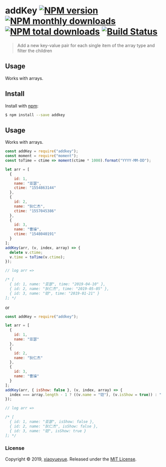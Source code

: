 # addKey [![NPM version](https://img.shields.io/npm/v/addkey.svg?style=flat)](https://www.npmjs.com/package/addkey) [![NPM monthly downloads](https://img.shields.io/npm/dm/addkey.svg?style=flat)](https://npmjs.org/package/addkey) [![NPM total downloads](https://img.shields.io/npm/dt/addkey.svg?style=flat)](https://npmjs.org/package/addkey) [![Build Status](https://travis-ci.org/xiaoyueyue165/addKey.svg?branch=master)](https://travis-ci.org/xiaoyueyue165/addKey)

> Add a new key-value pair for each single item of the array type and filter the children

## Usage

Works with arrays.

## Install

Install with [npm](https://www.npmjs.com/):

```sh
$ npm install --save addkey
```

## Usage

Works with arrays.

```js
const addKey = require("addkey");
const moment = require("moment");
const toTime = ctime => moment(ctime * 1000).format("YYYY-MM-DD");

let arr = [
  {
    id: 1,
    name: "亚瑟",
    ctime: "1554863144"
  },
  {
    id: 2,
    name: "狄仁杰",
    ctime: "1557045386"
  },
  {
    id: 3,
    name: "曹操",
    ctime: "1548040191"
  }
];
addKey(arr, (v, index, array) => {
  delete v.ctime;
  v.time = toTime(v.ctime);
});

// log arr =>

/* [
  { id: 1, name: "亚瑟", time: "2019-04-10" },
  { id: 2, name: "狄仁杰", time: "2019-05-05" },
  { id: 3, name: "铠", time: "2019-01-21" }
]; */
```

or

```js
const addKey = require("addkey");

let arr = [
  {
    id: 1,
    name: "亚瑟"
  },
  {
    id: 2,
    name: "狄仁杰"
  },
  {
    id: 3,
    name: "曹操"
  }
];
addKey(arr, { isShow: false }, (v, index, array) => {
  index === array.length - 1 ? ((v.name = "铠"), (v.isShow = true)) : "";
});

// log arr =>

/* [
  { id: 1, name: "亚瑟", isShow: false },
  { id: 2, name: "狄仁杰", isShow: false },
  { id: 3, name: "铠", isShow: true }
]; */
```

### License

Copyright © 2019, [xiaoyueyue](https://github.com/xiaoyueyue165).
Released under the [MIT License](LICENSE).
